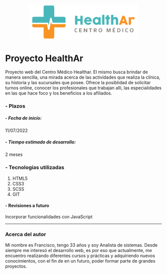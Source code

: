<p align="center">
<img src=https://github.com/Franks555/proyecto_en_sass/blob/main/images/logo.png width="350">
</p>

# Proyecto HealthAr
Proyecto web del Centro Médico Healthar. El mismo busca brindar de manera sencilla, una mirada acerca de las actividades que realiza la clínica, su historia y las sucursales que posee. Ofrece la posiblidad de solicitar turnos online, conocer los profesionales que trabajan allí, las especialidades en las que hace foco y los beneficios a los afiliados.


### - Plazos
#####  - Fecha de inicio:
11/07/2022
##### - Tiempo estimado de desarrollo:
2 meses


### - Tecnologías utilizadas
1. HTML5
2. CSS3
3. SCSS
4. GIT

#### - Revisiones a futuro

Incorporar funcionalidades con JavaScript

------------

### Acerca del autor

Mi nombre es Francisco, tengo 33 años y soy Analista de sistemas. Desde siempre me interesó el desarrollo web, es por eso que actualmente, me encuentro realizando diferentes cursos y prácticas y adquiriendo nuevos conocimientos, con el fin de en un futuro, poder formar parte de grandes proyectos.